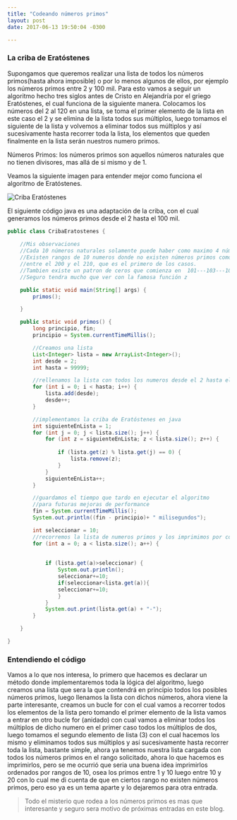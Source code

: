 ```yaml
---
title: "Codeando números primos"
layout: post
date: 2017-06-13 19:50:04 -0300

---
```


### La criba de Eratóstenes

Supongamos que queremos realizar una lista de todos los números primos(hasta ahora imposible) o por lo menos algunos de ellos, por ejemplo los números primos entre 2 y 100 mil. Para esto vamos a seguir un algoritmo hecho tres siglos antes de Cristo en Alejandría por el griego Eratóstenes, el cual funciona de la siguiente manera. Colocamos los números del 2 al 120 en una lista, se toma el primer elemento de la lista en este caso el 2 y se elimina de la lista todos sus múltiplos, luego tomamos el siguiente de la lista y volvemos a eliminar todos sus múltiplos y así sucesivamente hasta recorrer toda la lista, los elementos que queden finalmente en la lista serán nuestros numero primos.

Números Primos: los números primos son aquellos números naturales que no tienen divisores, mas allá de si mismo y de 1.

Veamos la siguiente imagen para entender mejor como funciona el algoritmo de Eratóstenes.

![Criba Eratóstenes](https://upload.wikimedia.org/wikipedia/commons/b/b9/Sieve_of_Eratosthenes_animation.gif)


El siguiente código java es una adaptación de la criba, con el cual 
generamos los números primos desde el 2 hasta el 100 mil. 





``` java
public class CribaEratostenes {
	
	//Mis observaciones
	//Cada 10 números naturales solamente puede haber como maximo 4 números primos 
	//Existen rangos de 10 numeros donde no existen números primos como por ejemplo
	//entre el 200 y el 210, que es el primero de los casos.
	//Tambien existe un patron de ceros que comienza en  101---103---107---109 y se repite 
	//Seguro tendra mucho que ver con la famosa función z 

	public static void main(String[] args) {
		primos();

	}

	public static void primos() {
		long principio, fin;
		principio = System.currentTimeMillis();

		//Creamos una lista
		List<Integer> lista = new ArrayList<Integer>();
		int desde = 2;
		int hasta = 99999;

		//rellenamos la lista con todos los numeros desde el 2 hasta el 100 mil
		for (int i = 0; i < hasta; i++) {
			lista.add(desde);
			desde++;
		}

		//implementamos la criba de Eratóstenes en java
		int siguienteEnLista = 1;
		for (int j = 0; j < lista.size(); j++) {
			for (int z = siguienteEnLista; z < lista.size(); z++) {
				
				if (lista.get(z) % lista.get(j) == 0) {
					lista.remove(z);
				}
			}
			siguienteEnLista++;
		}

		//guardamos el tiempo que tardo en ejecutar el algoritmo
		//para futuras mejoras de performance
		fin = System.currentTimeMillis();
		System.out.println((fin - principio)+ " milisegundos");

		int seleccionar = 10;
		//recorremos la lista de numeros primos y los imprimimos por consola
		for (int a = 0; a < lista.size(); a++) {
			
			
			if (lista.get(a)>seleccionar) {
				System.out.println();
				seleccionar+=10;
			    if(seleccionar<lista.get(a)){
				seleccionar+=10;
			    }
			}
			System.out.print(lista.get(a) + "-");
		}

	}

}


```

### Entendiendo el código

Vamos a lo que nos interesa, lo primero que hacemos es declarar un método donde implementaremos toda la lógica del algoritmo, luego creamos una lista que sera la que contendrá en principio todos los posibles números primos, luego llenamos la lista con dichos números, ahora viene la parte interesante, creamos un bucle for con el cual vamos a recorrer 
todos los elementos de la lista pero tomando el primer elemento de la lista vamos a entrar en otro bucle for (anidado)
con cual vamos a eliminar todos los múltiplos de dicho numero en el primer caso todos los múltiplos de dos, luego tomamos el segundo elemento de lista (3) con el cual hacemos los mismo y eliminamos todos sus múltiplos y así sucesivamente hasta
recorrer toda la lista, bastante simple, ahora ya tenemos nuestra lista cargada con todos los números primos en el rango 
solicitado, ahora lo que hacemos es imprimirlos, pero se me ocurrió que seria una buena idea imprimirlos ordenados por rangos de 10, osea los primos entre 1 y 10 luego entre 10 y 20 con lo cual me di cuenta de que en ciertos rango no existen
números primos, pero eso ya es un tema aparte y lo dejaremos para otra entrada.


>Todo el misterio que rodea a los números primos es mas que interesante y seguro sera motivo de próximas entradas en este blog.